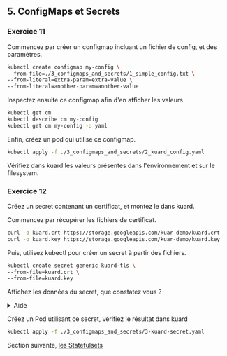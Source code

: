 ## 5. ConfigMaps et Secrets

### Exercice 11

Commencez par créer un configmap incluant un fichier de config, et des paramètres.

```bash
kubectl create configmap my-config \
--from-file=./3_configmaps_and_secrets/1_simple_config.txt \
--from-literal=extra-param=extra-value \
--from-literal=another-param=another-value
```

Inspectez ensuite ce configmap afin d'en afficher les valeurs

```bash
kubectl get cm
kubectl describe cm my-config
kubectl get cm my-config -o yaml
```

Enfin, créez un pod qui utilise ce configmap.

```bash
kubectl apply -f ./3_configmaps_and_secrets/2_kuard_config.yaml
```

Vérifiez dans kuard les valeurs présentes dans l'environnement et sur le filesystem.

### Exercice 12

Créez un secret contenant un certificat, et montez le dans kuard.

Commencez par récupérer les fichiers de certificat.

```bash
curl -o kuard.crt https://storage.googleapis.com/kuar-demo/kuard.crt
curl -o kuard.key https://storage.googleapis.com/kuar-demo/kuard.key
```

Puis, utilisez kubectl pour créer un secret à partir des fichiers.

```bash
kubectl create secret generic kuard-tls \
--from-file=kuard.crt \
--from-file=kuard.key
```

Affichez les données du secret, que constatez vous ?

<details>
<summary>Aide</summary>

```bash
kubectl get secret
kubectl describe secret
```

</details>

Créez un Pod utilisant ce secret, vérifiez le résultat dans kuard

```bash
kubectl apply -f ./3_configmaps_and_secrets/3-kuard-secret.yaml
```

Section suivante, [les Statefulsets](6_statefulsets.md)
